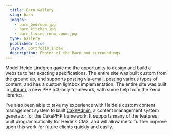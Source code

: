 ```yaml
---
  title: Barn Gallery
  slug: barn
  images:
    - barn_bedroom.jpg
    - barn_kitchen.jpg
    - barn_living_room_zoom.jpg
  type: Gallery
  published: true
  layout: portfolio_index
  description: Photos of the Barn and surroundings
---
```


Model Heide Lindgren gave me the opportunity to design and build a website to her exacting specifications. The entire site was built custom from the ground up, and supports posting via-email, posting various types of content, and has a custom lightbox implementation. The entire site was built in [Lithium](http://lithify.me/), a new PHP 5.3-only framework, with some help from the Zend libraries.

I've also been able to take my experience with Heide's custom content management system to built [CakeAdmin](https://github.com/josegonzalez/cake_admin), a content management system generator for the CakePHP framework. It supports many of the features I built programmatically for Heide's CMS, and will allow me to further improve upon this work for future clients quickly and easily.